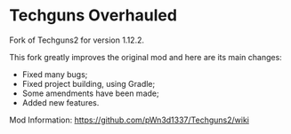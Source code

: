 # Techguns Overhauled

Fork of Techguns2 for version 1.12.2.

This fork greatly improves the original mod and here are its main changes:
* Fixed many bugs;
* Fixed project building, using Gradle;
* Some amendments have been made;
* Added new features.

Mod Information: https://github.com/pWn3d1337/Techguns2/wiki
